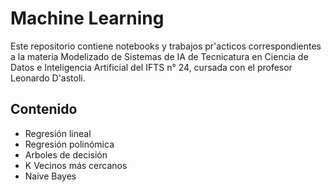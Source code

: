 # Machine Learning

Este repositorio contiene notebooks y trabajos pr'acticos correspondientes a la materia Modelizado de Sistemas de IA de Tecnicatura en Ciencia de Datos e Inteligencia Artificial del IFTS 
n° 24, cursada con el profesor Leonardo D'astoli.

## Contenido

- Regresión lineal
- Regresión polinómica
- Arboles de decisión
- K Vecinos más cercanos
- Naive Bayes
